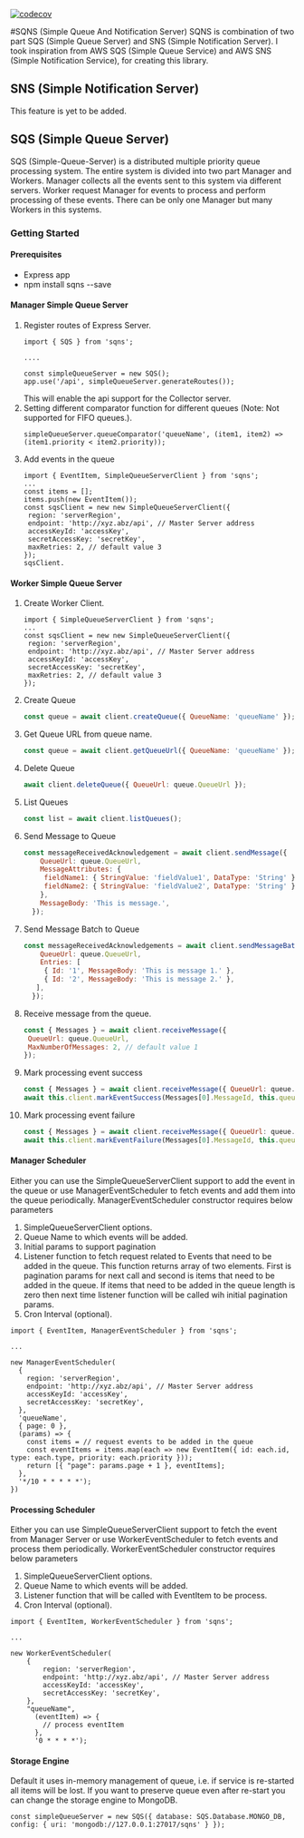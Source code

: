 [![codecov](https://codecov.io/gh/yog27ray/sqns/branch/master/graph/badge.svg)](https://codecov.io/gh/yog27ray/sqns)

#SQNS (Simple Queue And Notification Server)
SQNS is combination of two part SQS (Simple Queue Server) and SNS (Simple Notification Server).
I took inspiration from AWS SQS (Simple Queue Service) and AWS SNS (Simple Notification Service), for creating this library.

## SNS (Simple Notification Server)
This feature is yet to be added.

## SQS (Simple Queue Server)

SQS (Simple-Queue-Server) is a distributed multiple priority queue processing system.
The entire system is divided into two part Manager and Workers.
Manager collects all the events sent to this system via different servers.
Worker request Manager for events to process and perform processing of these events.
There can be only one Manager but many Workers in this systems.

### Getting Started

#### Prerequisites

- Express app
- npm install sqns --save

#### Manager Simple Queue Server

1. Register routes of Express Server.
    ```
    import { SQS } from 'sqns';
    
    ....
    
    const simpleQueueServer = new SQS();
    app.use('/api', simpleQueueServer.generateRoutes()); 
    ```
   This will enable the api support for the Collector server.
2. Setting different comparator function for different queues (Note: Not supported for FIFO queues.).
    ```
    simpleQueueServer.queueComparator('queueName', (item1, item2) => (item1.priority < item2.priority));
    ```
3. Add events in the queue
    ```
    import { EventItem, SimpleQueueServerClient } from 'sqns';
    ...
    const items = [];
    items.push(new EventItem());
    const sqsClient = new new SimpleQueueServerClient({
     region: 'serverRegion',
     endpoint: 'http://xyz.abz/api', // Master Server address
     accessKeyId: 'accessKey',
     secretAccessKey: 'secretKey',
     maxRetries: 2, // default value 3
    });
    sqsClient.
   ```

#### Worker Simple Queue Server

1. Create Worker Client.
    ```
    import { SimpleQueueServerClient } from 'sqns';
    ...
    const sqsClient = new new SimpleQueueServerClient({
     region: 'serverRegion',
     endpoint: 'http://xyz.abz/api', // Master Server address
     accessKeyId: 'accessKey',
     secretAccessKey: 'secretKey',
     maxRetries: 2, // default value 3
    });
   ```

2. Create Queue
    ```js
    const queue = await client.createQueue({ QueueName: 'queueName' });
    ```

3. Get Queue URL from queue name.
    ```js
    const queue = await client.getQueueUrl({ QueueName: 'queueName' });
    ```

4. Delete Queue
    ```js
    await client.deleteQueue({ QueueUrl: queue.QueueUrl });
    ```

5. List Queues
    ```js
    const list = await client.listQueues();
    ```

6. Send Message to Queue
    ```js
    const messageReceivedAcknowledgement = await client.sendMessage({
        QueueUrl: queue.QueueUrl,
        MessageAttributes: {
         fieldName1: { StringValue: 'fieldValue1', DataType: 'String' },
         fieldName2: { StringValue: 'fieldValue2', DataType: 'String' },
        },
        MessageBody: 'This is message.',
      });
    ```

7. Send Message Batch to Queue
    ```js
    const messageReceivedAcknowledgements = await client.sendMessageBatch({
        QueueUrl: queue.QueueUrl,
        Entries: [
         { Id: '1', MessageBody: 'This is message 1.' },
         { Id: '2', MessageBody: 'This is message 2.' },
       ],
      });
    ```

8. Receive message from the queue.
    ```js
    const { Messages } = await client.receiveMessage({
     QueueUrl: queue.QueueUrl,
     MaxNumberOfMessages: 2, // default value 1
    });
   ```

9. Mark processing event success
    ```js
    const { Messages } = await client.receiveMessage({ QueueUrl: queue.QueueUrl });
    await this.client.markEventSuccess(Messages[0].MessageId, this.queue.QueueUrl, 'Success message');
    ```

10. Mark processing event failure
    ```js
    const { Messages } = await client.receiveMessage({ QueueUrl: queue.QueueUrl });
    await this.client.markEventFailure(Messages[0].MessageId, this.queue.QueueUrl, 'Failure message');
    ```

#### Manager Scheduler

Either you can use the SimpleQueueServerClient support to add the event in the queue or use ManagerEventScheduler to
 fetch events and add them into the queue periodically. ManagerEventScheduler constructor requires below parameters
1. SimpleQueueServerClient options.
2. Queue Name to which events will be added.
3. Initial params to support pagination
4. Listener function to fetch request related to Events that need to be added in the queue.
 This function returns array of two elements.
 First is pagination params for next call and second is items that need to be added in the queue.
 If items that need to be added in the queue length is zero then next time listener function will be called wih initial pagination params.
5. Cron Interval (optional).
```
import { EventItem, ManagerEventScheduler } from 'sqns';

...

new ManagerEventScheduler(
  {
    region: 'serverRegion',
    endpoint: 'http://xyz.abz/api', // Master Server address
    accessKeyId: 'accessKey',
    secretAccessKey: 'secretKey',
  },
  'queueName',
  { page: 0 },
  (params) => {
    const items = // request events to be added in the queue
    const eventItems = items.map(each => new EventItem({ id: each.id, type: each.type, priority: each.priority }));
    return [{ "page": params.page + 1 }, eventItems];
  },
  '*/10 * * * * *');
})
```

#### Processing Scheduler

Either you can use SimpleQueueServerClient support to fetch the event from Manager Server or use WorkerEventScheduler
 to fetch events and process them periodically.
WorkerEventScheduler constructor requires below parameters
1. SimpleQueueServerClient options.
2. Queue Name to which events will be added.
3. Listener function that will be called with EventItem to be process.
4. Cron Interval (optional).
```
import { EventItem, WorkerEventScheduler } from 'sqns';

...

new WorkerEventScheduler(
    {
        region: 'serverRegion',
        endpoint: 'http://xyz.abz/api', // Master Server address
        accessKeyId: 'accessKey',
        secretAccessKey: 'secretKey',
    },
    "queueName",
      (eventItem) => {
        // process eventItem
      },
      '0 * * * *');
```

#### Storage Engine
Default it uses in-memory management of queue, i.e. if service is re-started all items will be lost. 
If you want to preserve queue even after re-start you can change the storage engine to MongoDB.
 
```
const simpleQueueServer = new SQS({ database: SQS.Database.MONGO_DB, config: { uri: 'mongodb://127.0.0.1:27017/sqns' } });
```
